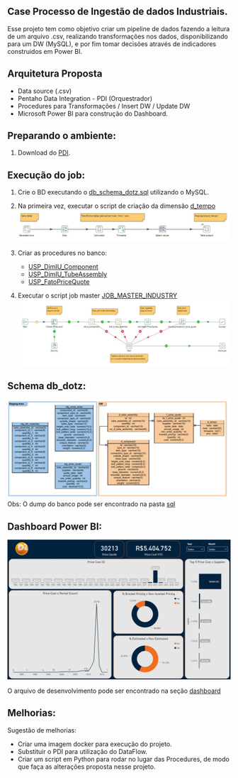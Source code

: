 ## Case Processo de Ingestão de dados Industriais.

Esse projeto tem como objetivo criar um pipeline de dados fazendo a leitura de um arquivo .csv, realizando transformações nos dados, disponibilizando para um DW (MySQL), e por fim tomar decisões através de indicadores construidos em Power BI.

## Arquitetura Proposta
* Data source (.csv)
* Pentaho Data Integration - PDI (Orquestrador)
* Procedures para Transformações / Insert DW / Update DW
* Microsoft Power BI para construção do Dashboard.

## Preparando o ambiente:
1. Download do [PDI](https://sourceforge.net/projects/pentaho/files/Data%20Integration/).

## Execução do job:
1. Crie o BD executando o [db_schema_dotz.sql](sql/db_schema_dotz.sql) utilizando o MySQL.

2. Na primeira vez, executar o script de criação da dimensão [d_tempo](job_pentaho/TRF_INGEST_D_TEMPO.ktr)
![TRF_INGEST_D_TEMPO](/image/TRF_INGEST_D_TEMPO.JPG?raw=true "Optional Title")

3. Criar as procedures no banco:
    - [USP_DimIU_Component](sql/USP_DimIU_Component.txt)
    - [USP_DimIU_TubeAssembly](sql/USP_DimIU_TubeAssembly.txt)
    - [USP_FatoPriceQuote](sql/USP_FatoPriceQuote.txt)

4. Executar o script job master [JOB_MASTER_INDUSTRY](job_pentaho/JOB_MASTER_INDUSTRY.kjb)
![JOB_MASTER_INDUSTRY](/image/JOB_MASTER_INDUSTRY.JPG?raw=true "Optional Title")
  
## Schema db_dotz:
![modelo-logico](/image/modelo-logico.JPG?raw=true "Optional Title")
Obs: O dump do banco pode ser encontrado na pasta [sql](sql/dump_Cloud_SQL_Export)

## Dashboard Power BI:
![resume_industry](/image/resume_industry.JPG?raw=true "Optional Title")

O arquivo de desenvolvimento pode ser encontrado na seção [dashboard](dashboard/resume_industry.pbix)

## Melhorias:
Sugestão de melhorias:

* Criar uma imagem docker para execução do projeto.
* Substituir o PDI para utilização do DataFlow.
* Criar um script em Python para rodar no lugar das Procedures, de modo que faça as alterações proposta nesse projeto.
